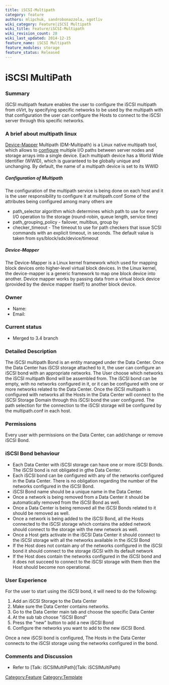 ```yaml
---
title: iSCSI-Multipath
category: feature
authors: mlipchuk, sandrobonazzola, sgotliv
wiki_category: Feature|iSCSI Multipath
wiki_title: Feature/iSCSI-Multipath
wiki_revision_count: 28
wiki_last_updated: 2014-12-15
feature_name: iSCSI Multipath
feature_modules: storage
feature_status: Released
---
```


# iSCSI MultiPath

### Summary

iSCSI multipath feature enables the user to configure the iSCSI multipath from oVirt, by specifying specific networks to be used by the multipath with that configuration the user can configure the Hosts to connect to the iSCSI server through this specific networks.

### A brief about multipath linux

[Device-Mapper](Feature/iSCSI-Multipath#Device-Mapper) Multipath (DM-Multipath) is a Linux native multipath tool, which allows to [configure](Feature/iSCSI-Multipath#Configuration_of_Multipath) multiple I/O paths between server nodes and storage arrays into a single device.
Each multipath device has a World Wide Identifier (WWID), which is guaranteed to be globally unique and unchanging. By default, the name of a multipath device is set to its WWID

##### Configuration of Multipath

The configuration of the multipath service is being done on each host and it is the user responsibility to configure it at multipath.conf
Some of the attributes being configured among many others are

*   path_selector algorithm which determines which path to use for every I/O operation to the storage (round-robin, queue length, service time)
*   path_grouping_policy - failover, multibus, group by
*   checker_timeout - The timeout to use for path checkers that issue SCSI commands with an explicit timeout, in seconds. The default value is taken from sys/block/sdx/device/timeout

##### Device-Mapper

The Device-Mapper is a Linux kernel framework which used for mapping block devices onto higher-level virtual block devices. In the Linux kernel, the device-mapper is a generic framework to map one block device into another. Device mapper works by passing data from a virtual block device (provided by the device mapper itself) to another block device.

### Owner

*   Name:
*   Email:

### Current status

*   Merged to 3.4 branch

### Detailed Description

The iSCSI multipath Bond is an entity managed under the Data Center.
Once the Data Center has iSCSI storage attached to it, the user can configure an iSCSI bond with an appropriate networks.
The User choose which networks the iSCSI multipath Bond will be assembled from.
The iSCSI bond can be empty, with no networks configured in it, or it can be configured with one or more networks related to the Data Center.
Once the iSCSI multipath is configured with networks all the Hosts in the Data Center will connect to the iSCSI Storage Domain through this iSCSI bond the user configured.
The path selection for the connection to the iSCSI storage will be configured by the multipath.conf in each host.

### Permissions

Every user with permissions on the Data Center, can add/change or remove iSCSI Bond.

### iSCSI Bond behaviour

*   Each Data Center with iSCSI storage can have one or more iSCSI Bonds. The iSCSI bond is not obligated in gthe Data Center.
*   Each iSCSI bond can be configured with any of the networks configured in the Data Center. There is no obligation regarding the number of the networks configured in the iSCSI Bond.
*   iSCSI Bond name should be a unique name in the Data Center.
*   Once a network is being removed from a Data Center it should be automatically removed from the iSCSI Bond as well.
*   Once a Data Center is being removed all the iSCSI Bonds related to it should be removed as well.
*   Once a network is being added to the iSCSI Bond, all the Hosts connected to the iSCSI storage which contains the added network should connect to the storage with the new network as well.
*   Once a Host gets activate in the iSCSI Data Center it should connect to the iSCSI storage with all the networks available in the iSCSI Bond
*   If the Host does not contain any of the networks configured in the iSCSI bond it should connect to the storage iSCSI with its default network
*   If the Host does contain the networks configured in the iSCSI bond and it does not succeed to connect to the iSCSI storage with them then the Host should become non operational.

### User Experience

For the user to start using the iSCSI bond, it will need to do the following:

1.  Add an iSCSI Storage to the Data Center
2.  Make sure the Data Center contains networks.
3.  Go to the Data Center main tab and choose the specific Data Center
4.  At the sub tab choose "iSCSI Bond"
5.  Press the "new" button to add a new iSCSI Bond
6.  Configure the networks you want to add to the new iSCSI Bond.

Once a new iSCSI bond is configured, The Hosts in the Data Center connects to the iSCSI storage using the networks configured in the bond.

### Comments and Discussion

*   Refer to [Talk: iSCSIMultiPath](Talk: iSCSIMultiPath)

<Category:Feature> <Category:Template>
